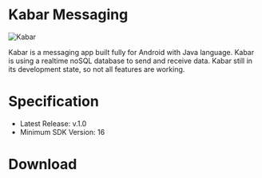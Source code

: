 # Kabar Messaging

![Kabar](https://user-images.githubusercontent.com/34080279/162912650-f0b116e7-6aae-461a-b572-b820518b4848.png)

Kabar is a messaging app built fully for Android with Java language. Kabar is using a realtime noSQL database to send and receive data. Kabar still in its development state, so not all features are working.

# Specification

- Latest Release: v.1.0
- Minimum SDK Version: 16

# Download
